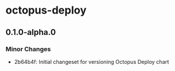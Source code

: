# octopus-deploy

## 0.1.0-alpha.0

### Minor Changes

- 2b64b4f: Initial changeset for versioning Octopus Deploy chart
